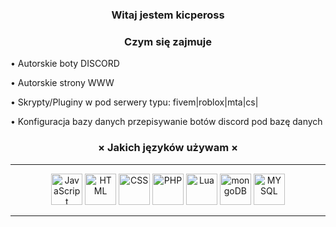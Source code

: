 
<h3 align="center">Witaj jestem kicpeross</h3>

<h3 align="center">Czym się zajmuje</h3>
<p align="left">• Autorskie boty DISCORD </p>
<p align="left">• Autorskie strony WWW </p>
<p align="left">• Skrypty/Pluginy w pod serwery typu: fivem|roblox|mta|cs| </p>
<p align="left">• Konfiguracja bazy danych przepisywanie botów discord pod bazę danych </p>

<h3 align="center">× Jakich języków używam ×</h3>
<hr/>
<p align="center">
<img draggable="false" alt="JavaScript" width="50px" src="https://imgur.com/msn7dGi.png" />
<img draggable="false" alt="HTML" width="50px" src="https://imgur.com/s3NIj4N.png" />
<img draggable="false" alt="CSS" width="50px" src="https://imgur.com/Mhf3x54.png" />
<img draggable="false" alt="PHP" width="50px" src="https://imgur.com/FSH8AiL.png" />
<img draggable="false" alt="Lua" width="50px" src="https://imgur.com/AmPvaBZ.png" />
<img draggable="false" alt="mongoDB" width="50px" src="https://imgur.com/rtWDlQi.png" />
<img draggable="false" alt="MYSQL" width="50px" src="https://imgur.com/AEr81sg.png" />
</p>
<hr/>
